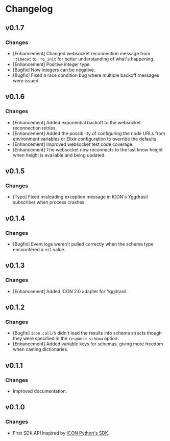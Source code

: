 # Changelog

## v0.1.7

### Changes

  * [Enhancement] Changed websocket reconnection message from `:timeout` to
    `:re_init` for better understanding of what's happening.
  * [Enhancement] Positive integer type.
  * [Bugfix] Now integers can be negative.
  * [Bugfix] Fixed a race condition bug where multiple backoff messages were
    issued.

## v0.1.6

### Changes

  * [Enhancement] Added exponential backoff to the websocket reconnection
    retries.
  * [Enhancement] Added the possibility of configuring the node URLs from
    environment variables or Elixir configuration to override the defaults.
  * [Enhancement] Improved websocket test code coverage.
  * [Enhancement] The websocket now reconnects to the last know height when
    height is available and being updated.

## v0.1.5

### Changes

  * [Typo] Fixed misleading exception message in ICON's Yggdrasil subscriber
    when process crashes.

## v0.1.4

### Changes

  * [Bugfix] Event logs weren't pulled correctly when the schema type
    encountered a `nil` value.

## v0.1.3

### Changes

  * [Enhancement] Added ICON 2.0 adapter for Yggdrasil.

## v0.1.2

### Changes

  * [Bugfix] `Icon.call/5` didn't load the results into schema structs though they were
    specified in the `response_schema` option.
  * [Enhancement] Added variable keys for schemas, giving more freedom when
    casting dictionaries.

## v0.1.1

### Changes

  * Improved documentation.

## v0.1.0

### Changes

  * First SDK API inspired by [ICON Python's SDK](https://github.com/icon-project/icon-sdk-python).
